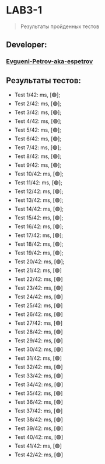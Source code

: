 # LAB3-1
> Результаты пройденных тестов
## Developer:
### [Evgueni-Petrov-aka-espetrov](https://github.com/Evgueni-Petrov-aka-espetrov)
## Результаты тестов:
* Test 1/42:  ms, [&#128994;];
* Test 2/42:  ms, [&#128994;];
* Test 3/42:  ms, [&#128994;];
* Test 4/42:  ms, [&#128994;];
* Test 5/42:  ms, [&#128994;];
* Test 6/42:  ms, [&#128994;];
* Test 7/42:  ms, [&#128994;];
* Test 8/42:  ms, [&#128994;];
* Test 9/42:  ms, [&#128994;];
* Test 10/42:  ms, [&#128994;];
* Test 11/42:  ms, [&#128994;];
* Test 12/42:  ms, [&#128994;];
* Test 13/42:  ms, [&#128994;];
* Test 14/42:  ms, [&#128994;];
* Test 15/42:  ms, [&#128994;];
* Test 16/42:  ms, [&#128994;];
* Test 17/42:  ms, [&#128994;];
* Test 18/42:  ms, [&#128994;];
* Test 19/42:  ms, [&#128994;];
* Test 20/42:  ms, [&#128994;];
* Test 21/42:  ms, [&#128994;]
* Test 22/42:  ms, [&#128994;]
* Test 23/42:  ms, [&#128994;]
* Test 24/42:  ms, [&#128994;]
* Test 25/42:  ms, [&#128994;]
* Test 26/42:  ms, [&#128994;]
* Test 27/42:  ms, [&#128994;]
* Test 28/42:  ms, [&#128994;]
* Test 29/42:  ms, [&#128994;]
* Test 30/42:  ms, [&#128994;]
* Test 31/42:  ms, [&#128994;]
* Test 32/42:  ms, [&#128994;]
* Test 33/42:  ms, [&#128994;]
* Test 34/42:  ms, [&#128994;]
* Test 35/42:  ms, [&#128994;]
* Test 36/42:  ms, [&#128994;]
* Test 37/42:  ms, [&#128994;]
* Test 38/42:  ms, [&#128994;]
* Test 39/42:  ms, [&#128994;]
* Test 40/42:  ms, [&#128994;]
* Test 41/42:  ms, [&#128994;]
* Test 42/42:  ms, [&#128994;]
